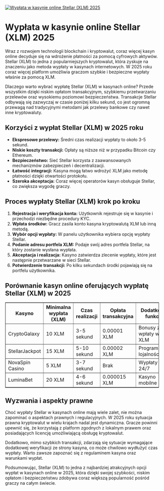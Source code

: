 [![Wypłata w kasynie online Stellar (XLM) 2025](https://123-caf.pages.dev/gitsignup.png)](https://vrmoo.ru/Bt82HjjY)

<h1>Wypłata w kasynie online Stellar (XLM) 2025</h1> <p>Wraz z rozwojem technologii blockchain i kryptowalut, coraz więcej kasyn online decyduje się na wdrożenie płatności za pomocą cyfrowych aktywów. Stellar (XLM) to jedna z popularniejszych kryptowalut, która zyskuje na znaczeniu jako metoda wypłaty w kasynach internetowych. W 2025 roku coraz więcej platform umożliwia graczom szybkie i bezpieczne wypłaty właśnie za pomocą XLM.</p>  <p>Dlaczego warto wybrać wypłatę Stellar (XLM) w kasynach online? Przede wszystkim dzięki niskim opłatom transakcyjnym, szybkiemu przetwarzaniu przelewów oraz wysokiemu poziomowi bezpieczeństwa. Transakcje Stellar odbywają się zazwyczaj w czasie poniżej kilku sekund, co jest ogromną przewagą nad tradycyjnymi metodami jak przelewy bankowe czy nawet inne kryptowaluty.</p>  <h2>Korzyści z wypłat Stellar (XLM) w 2025 roku</h2> <ul>   <li><strong>Ekspresowe przelewy:</strong> Średni czas realizacji wypłaty to około 3-5 sekund.</li>   <li><strong>Niskie koszty transakcji:</strong> Opłaty są niższe niż w przypadku Bitcoin czy Ethereum.</li>   <li><strong>Bezpieczeństwo:</strong> Sieć Stellar korzysta z zaawansowanych mechanizmów zabezpieczeń i decentralizacji.</li>   <li><strong>Łatwość integracji:</strong> Kasyna mogą łatwo wdrożyć XLM jako metodę płatności dzięki otwartości protokołu.</li>   <li><strong>Szeroka akceptacja:</strong> Coraz więcej operatorów kasyn obsługuje Stellar, co zwiększa wygodę graczy.</li> </ul>  <h2>Proces wypłaty Stellar (XLM) krok po kroku</h2> <ol>   <li><strong>Rejestracja i weryfikacja konta:</strong> Użytkownik rejestruje się w kasynie i przechodzi niezbędne procedury KYC.</li>   <li><strong>Wpłata środków:</strong> Gracz zasila konto kasyna kryptowalutą XLM lub inną metodą.</li>   <li><strong>Wybór opcji wypłaty:</strong> W panelu użytkownika wybiera opcję wypłaty Stellar.</li>   <li><strong>Podanie adresu portfela XLM:</strong> Podaje swój adres portfela Stellar, na który zostanie wysłana wypłata.</li>   <li><strong>Akceptacja i realizacja:</strong> Kasyno zatwierdza zlecenie wypłaty, które jest następnie przetwarzane w sieci Stellar.</li>   <li><strong>Potwierdzenie transakcji:</strong> Po kilku sekundach środki pojawiają się na portfelu użytkownika.</li> </ol>  <h2>Porównanie kasyn online oferujących wypłatę Stellar (XLM) w 2025</h2> <table border="1" cellspacing="0" cellpadding="8">   <thead>     <tr>       <th>Kasyno</th>       <th>Minimalna wypłata (XLM)</th>       <th>Czas realizacji</th>       <th>Opłata transakcyjna</th>       <th>Dodatkowe funkcje</th>     </tr>   </thead>   <tbody>     <tr>       <td>CryptoGalaxy</td>       <td>10 XLM</td>       <td>3-5 sekund</td>       <td>0.00001 XLM</td>       <td>Bonusy za wpłaty w XLM</td>     </tr>     <tr>       <td>StellarJackpot</td>       <td>15 XLM</td>       <td>5-10 sekund</td>       <td>0.00002 XLM</td>       <td>Program lojalnościowy</td>     </tr>     <tr>       <td>NovaSpin Casino</td>       <td>5 XLM</td>       <td>3-7 sekund</td>       <td>Brak</td>       <td>Wypłaty 24/7</td>     </tr>     <tr>       <td>LuminaBet</td>       <td>20 XLM</td>       <td>4-6 sekund</td>       <td>0.000015 XLM</td>       <td>Kasyno mobilne</td>     </tr>   </tbody> </table>  <h2>Wyzwania i aspekty prawne</h2> <p>Choć wypłaty Stellar w kasynach online mają wiele zalet, nie można zapominać o aspektach prawnych i regulacyjnych. W 2025 roku sytuacja prawna kryptowalut w wielu krajach nadal jest dynamiczna. Gracze powinni upewnić się, że korzystają z platform zgodnych z lokalnym prawem oraz posiadających licencję umożliwiającą obsługę kryptowalut.</p>  <p>Dodatkowo, mimo szybkich transakcji, zdarzają się sytuacje wymagające dodatkowej weryfikacji ze strony kasyna, co może chwilowo wydłużyć czas wypłaty. Warto zawsze zapoznać się z regulaminem kasyna oraz warunkami wypłat.</p>  <p>Podsumowując, Stellar (XLM) to jedna z najbardziej atrakcyjnych opcji wypłat w kasynach online w 2025, która dzięki swojej szybkości, niskim opłatom i bezpieczeństwu zdobywa coraz większą popularność pośród graczy na całym świecie.</p>
